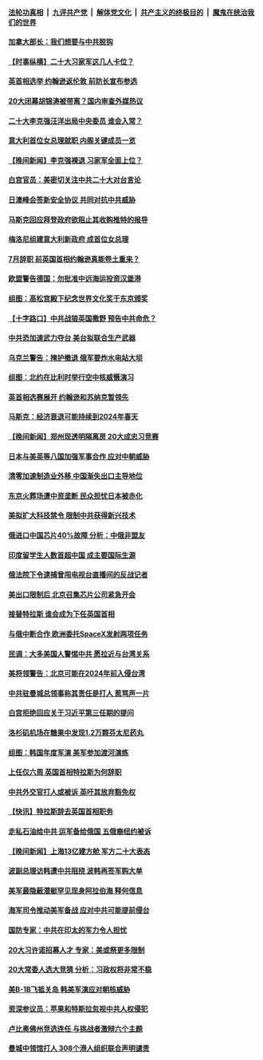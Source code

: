####  [法轮功真相](../../../../basic/blob/master/README.md?t=10231402) &nbsp;|&nbsp; [九评共产党](../../../../9ping.md/blob/master/README.md?t=10231402) &nbsp;|&nbsp; [解体党文化](../../../../jtdwh.md/blob/master/README.md?t=10231402)  &nbsp;|&nbsp; [共产主义的终极目的](../../../../gczydzjmd.md/blob/master/README.md?t=10231402) &nbsp;|&nbsp; [魔鬼在统治我们的世界](../../../../mgztzwmdsj.md/blob/master/README.md?t=10231402) 

#### [加拿大部长：我们想要与中共脱钩](../pages/nsc418/n13851000.md?t=10231402) 

#### [【时事纵横】二十大习家军这几人卡位？](../pages/nsc418/n13850886.md?t=10231402) 

#### [英首相选举 约翰逊返伦敦 前防长宣布参选](../pages/nsc418/n13850805.md?t=10231402) 

#### [20大闭幕胡锦涛被带离？国内审查外媒热议](../pages/nsc418/n13850912.md?t=10231402) 

#### [二十大李克强汪洋出局中央委员 谁会入常？](../pages/nsc418/n13850746.md?t=10231402) 

#### [意大利首位女总理就职 内阁关键成员一览](../pages/nsc418/n13850825.md?t=10231402) 


#### [【晚间新闻】李克强裸退 习家军全面上位？](../pages/nsc418/n13850709.md?t=10231402) 

#### [白宫官员：美密切关注中共二十大对台言论](../pages/nsc418/n13850733.md?t=10231402) 


#### [日澳峰会签新安全协议 共同对抗中共威胁](../pages/nsc418/n13850581.md?t=10231402) 

#### [马斯克回应拜登政府欲阻止其收购推特的报导](../pages/nsc418/n13850417.md?t=10231402) 

#### [梅洛尼组建意大利新政府 成首位女总理](../pages/nsc418/n13850343.md?t=10231402) 

#### [7月辞职 前英国首相约翰逊真能卷土重来？](../pages/nsc418/n13850264.md?t=10231402) 

#### [欧盟警告德国：勿批准中远海运投资汉堡港](../pages/nsc418/n13850351.md?t=10231402) 

#### [组图：高松宫殿下纪念世界文化奖于东京颁奖](../pages/nsc418/n13850125.md?t=10231402) 

#### [【十字路口】中共战狼英国撒野 预告中共命危？](../pages/nsc418/n13850225.md?t=10231402) 

#### [中共恐加速武力夺台 美台拟联合生产武器](../pages/nsc418/n13850140.md?t=10231402) 

#### [乌克兰警告：掩护撤退 俄军要炸水电站大坝](../pages/nsc418/n13850258.md?t=10231402) 

#### [组图：北约在比利时举行空中核威慑演习](../pages/nsc418/n13850232.md?t=10231402) 

#### [英首相选赛展开 约翰逊和苏纳克暂领先](../pages/nsc418/n13850199.md?t=10231402) 

#### [马斯克：经济衰退可能持续到2024年春天](../pages/nsc418/n13850075.md?t=10231402) 


#### [【晚间新闻】郑州现透明隔离房 20大成忠习竞赛](../pages/nsc418/n13850069.md?t=10231402) 

#### [日本与美英等八国加强军事合作 应对中朝威胁](../pages/nsc418/n13850041.md?t=10231402) 



#### [清零加速制造业外移 中国渐失出口主导地位](../pages/nsc418/n13850040.md?t=10231402) 

#### [东京火葬场遭中资垄断 民众担忧日本被赤化](../pages/nsc418/n13850033.md?t=10231402) 

#### [美拟扩大科技禁令 限制中共获得新兴技术](../pages/nsc418/n13849913.md?t=10231402) 

#### [俄进口中国芯片40%故障 分析：中俄非盟友](../pages/nsc418/n13849943.md?t=10231402) 

#### [印度留学生人数首超中国 成主要国际生源](../pages/nsc418/n13849899.md?t=10231402) 

#### [俄法院下令逮捕曾闯电视台直播间的反战记者](../pages/nsc418/n13849720.md?t=10231402) 

#### [美出口限制后 北京召集芯片公司紧急开会](../pages/nsc418/n13849697.md?t=10231402) 

#### [接替特拉斯 谁会成为下任英国首相](../pages/nsc418/n13849615.md?t=10231402) 

#### [与俄中断合作 欧洲委托SpaceX发射两项任务](../pages/nsc418/n13849633.md?t=10231402) 

#### [民调：大多美国人警惕中共 愿拉近与台湾关系](../pages/nsc418/n13849708.md?t=10231402) 

#### [美将领警告：北京可能在2024年前入侵台湾](../pages/nsc418/n13849667.md?t=10231402) 

#### [中共驻曼城总领事称其责任是打人 惹骂声一片](../pages/nsc418/n13849606.md?t=10231402) 

#### [白宫拒绝回应关于习近平第三任期的提问](../pages/nsc418/n13849649.md?t=10231402) 



#### [洛杉矶机场在糖果中发现1.2万颗芬太尼药丸](../pages/nsc418/n13849608.md?t=10231402) 

#### [组图：韩国年度军演 美军参加渡河演练](../pages/nsc418/n13849500.md?t=10231402) 

#### [上任仅六周 英国首相特拉斯为何辞职](../pages/nsc418/n13849588.md?t=10231402) 

#### [中共外交官打人或被诉 英吁其放弃豁免权](../pages/nsc418/n13849485.md?t=10231402) 

#### [【快讯】特拉斯辞去英国首相职务](../pages/nsc418/n13849536.md?t=10231402) 

#### [走私石油给中共 运军备给俄国 五俄裔纽约被诉](../pages/nsc418/n13849265.md?t=10231402) 


#### [【晚间新闻】上海13亿建方舱 军方二十大表态](../pages/nsc418/n13849378.md?t=10231402) 

#### [波副总理访韩遭中共阻挠 波韩再签军购大单](../pages/nsc418/n13849404.md?t=10231402) 

#### [美军最隐蔽潜艇罕见现身阿拉伯海 释何信息](../pages/nsc418/n13849447.md?t=10231402) 

#### [海军司令推动美军备战 应对中共可能提前侵台](../pages/nsc418/n13849323.md?t=10231402) 

#### [国防专家：中共在印太的军力令人担忧](../pages/nsc418/n13849228.md?t=10231402) 

#### [20大习许诺招募人才 专家：美或祭更多限制](../pages/nsc418/n13849014.md?t=10231402) 

#### [20大常委人选大竞猜 分析：习政权将非常不稳](../pages/nsc418/n13845571.md?t=10231402) 

#### [美B-1B飞抵关岛 韩美军演应对朝核威胁](../pages/nsc418/n13849005.md?t=10231402) 

#### [资深参议员：苹果和特斯拉忽视中共人权侵犯](../pages/nsc418/n13848896.md?t=10231402) 

#### [卢比奥佛州竞选连任 与挑战者激辩六个主题](../pages/nsc418/n13848839.md?t=10231402) 

#### [曼城中领馆打人 308个港人组织联合声明谴责](../pages/nsc418/n13848936.md?t=10231402) 

